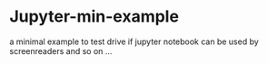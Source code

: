 # Jupyter-min-example
a minimal example to test drive if jupyter notebook can be used by screenreaders and so on ...
